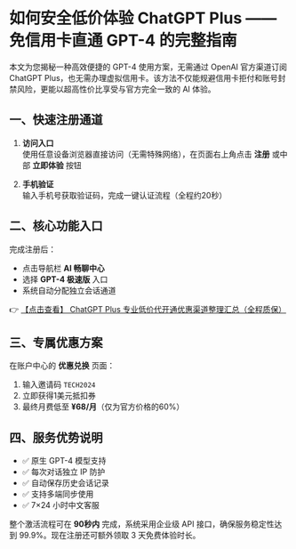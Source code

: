# 如何安全低价体验 ChatGPT Plus —— 免信用卡直通 GPT-4 的完整指南

本文为您揭秘一种高效便捷的 GPT-4 使用方案，无需通过 OpenAI 官方渠道订阅 ChatGPT Plus，也无需办理虚拟信用卡。该方法不仅能规避信用卡拒付和账号封禁风险，更能以超高性价比享受与官方完全一致的 AI 体验。

## 一、快速注册通道

1. **访问入口**  
   使用任意设备浏览器直接访问（无需特殊网络），在页面右上角点击 **注册** 或中部 **立即体验** 按钮

2. **手机验证**  
   输入手机号获取验证码，完成一键认证流程（全程约20秒）

## 二、核心功能入口

完成注册后：
- 点击导航栏 **AI 畅聊中心**
- 选择 **GPT-4 极速版** 入口
- 系统自动分配独立会话通道

👉 [【点击查看】 ChatGPT Plus 专业低价代开通优惠渠道整理汇总（全程质保）](https://bit.ly/DaiKai)

## 三、专属优惠方案

在账户中心的 **优惠兑换** 页面：
1. 输入邀请码 `TECH2024`
2. 立即获得1美元抵扣券
3. 最终月费低至 **¥68/月**（仅为官方价格的60%）

## 四、服务优势说明

- ✅ 原生 GPT-4 模型支持
- ✅ 每次对话独立 IP 防护
- ✅ 自动保存历史会话记录
- ✅ 支持多端同步使用
- ✅ 7×24 小时中文客服

整个激活流程可在 **90秒内** 完成，系统采用企业级 API 接口，确保服务稳定性达到 99.9%。现在注册还可额外领取 3 天免费体验时长。